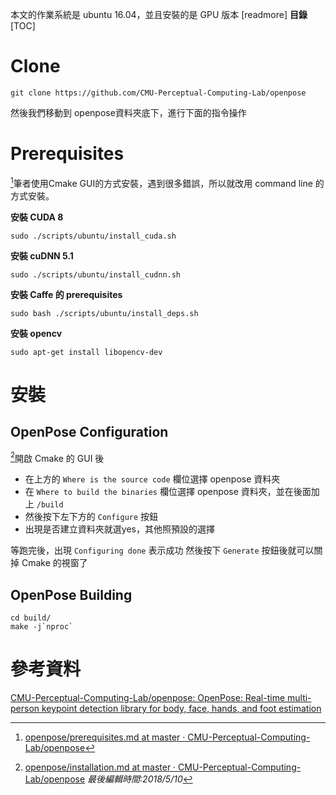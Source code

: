本文的作業系統是 ubuntu 16.04，並且安裝的是 GPU 版本
[readmore]
**目錄**  
[TOC]
# Clone
```shell
git clone https://github.com/CMU-Perceptual-Computing-Lab/openpose
```
然後我們移動到 openpose資料夾底下，進行下面的指令操作
# Prerequisites
[^1]筆者使用Cmake GUI的方式安裝，遇到很多錯誤，所以就改用 command line 的方式安裝。

**安裝 CUDA 8**
```shell
sudo ./scripts/ubuntu/install_cuda.sh
```

**安裝 cuDNN 5.1**
```shell
sudo ./scripts/ubuntu/install_cudnn.sh
```

**安裝 Caffe 的 prerequisites**
```shell
sudo bash ./scripts/ubuntu/install_deps.sh
```

**安裝 opencv**
```shell
sudo apt-get install libopencv-dev
```
# 安裝
## OpenPose Configuration
[^3]開啟 Cmake 的 GUI 後
- 在上方的 `Where is the source code` 欄位選擇 openpose 資料夾  
- 在 `Where to build the binaries` 欄位選擇 openpose 資料夾，並在後面加上 `/build`  
- 然後按下左下方的 `Configure` 按鈕
- 出現是否建立資料夾就選yes，其他照預設的選擇

等跑完後，出現 `Configuring done` 表示成功  然後按下 `Generate` 按鈕後就可以關掉 Cmake 的視窗了
## OpenPose Building
```shell
cd build/
make -j`nproc`
```
# 參考資料
[CMU-Perceptual-Computing-Lab/openpose: OpenPose: Real-time multi-person keypoint detection library for body, face, hands, and foot estimation](https://github.com/CMU-Perceptual-Computing-Lab/openpose)

[^1]: [openpose/prerequisites.md at master · CMU-Perceptual-Computing-Lab/openpose](https://github.com/CMU-Perceptual-Computing-Lab/openpose/blob/master/doc/prerequisites.md)
[^2]:[Ubuntu Cmake-gui error while getting default Caffe · Issue #423 · CMU-Perceptual-Computing-Lab/openpose](https://github.com/CMU-Perceptual-Computing-Lab/openpose/issues/423)
[^3]:[openpose/installation.md at master · CMU-Perceptual-Computing-Lab/openpose](https://github.com/CMU-Perceptual-Computing-Lab/openpose/blob/master/doc/installation.md)
*最後編輯時間:2018/5/10*
<!--stackedit_data:
eyJoaXN0b3J5IjpbLTIxMjEyNTA1NjcsMTM5NzM4NDYyOSwtOD
A5MzI3MTM1LDEyMDY5MDQ3MTksMTEyOTU5MzcyLC0xMTQ3MDM0
NzExLC0xMDc1MTUyNiwtMTg5MzEzNzA1Ml19
-->